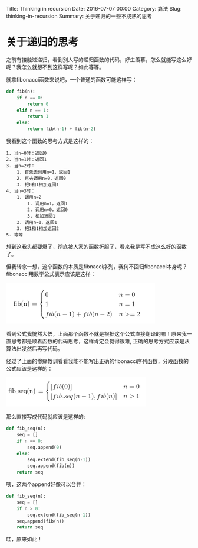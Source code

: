 Title: Thinking in recursion
Date: 2016-07-07 00:00
Category: 算法
Slug: thinking-in-recursion
Summary: 关于递归的一些不成熟的思考

# 关于递归的思考

之前有接触过递归，看到别人写的递归函数的代码，好生羡慕，怎么就能写这么好呢？我怎么就想不到这样写呢？如此等等。

就拿fibonacci函数来说吧，一个普通的函数可能这样写：

```python
def fib(n):
    if n == 0:
        return 0
    elif n == 1:
        return 1
    else:
        return fib(n-1) + fib(n-2)
```

我看到这个函数的思考方式是这样的：

    1. 当n=0时：返回0
    2. 当n=1时：返回1
    3. 当n=2时：
        1. 首先去调用n=1，返回1
        2. 再去调用n=0，返回0
        3. 把0和1相加返回1
    4. 当n=3时：
        1. 调用n=2
            1. 调用n=1，返回1
            2. 调用n=0，返回0
            3. 相加返回1
        2. 调用n=1，返回1
        3. 把1和1相加返回2
    5. 等等

想到这我头都要爆了，彻底被人家的函数折服了，看来我是写不成这么好的函数了。

但我转念一想，这个函数的本质是fibnacci序列，我何不回归fibonacci本身呢？fibonacci用数学公式表示应该是这样：

![fibonacci formula](images/2016-07-07-thinking-in-recursion-formula-of-fibonacci.png)

看到公式我恍然大悟，上面那个函数不就是根据这个公式直接翻译的嘛！原来我一直思考都是顺着函数的代码思考，这样肯定会觉得很难,
正确的思考方式应该是从算法出发然后再写代码。


经过了上面的惨痛教训看看我能不能写出正确的fibonacci序列函数，分段函数的公式应该是这样的：

![fibonacci sequence formula](images/2016-07-07-thinking-in-recursion-formula-of-fibonacci-sequence.png)

那么直接写成代码就应该是这样的:

```python
def fib_seq(n):
    seq = []
    if n == 0:
        seq.append(0)
    else:
        seq.extend(fib_seq(n-1))
        seq.append(fib(n))
    return seq
```

咦，这两个append好像可以合并：

```python
def fib_seq(n):
    seq = []
    if n > 0:
        seq.extend(fib_seq(n-1))
    seq.append(fib(n))
    return seq
```

哇，原来如此！
